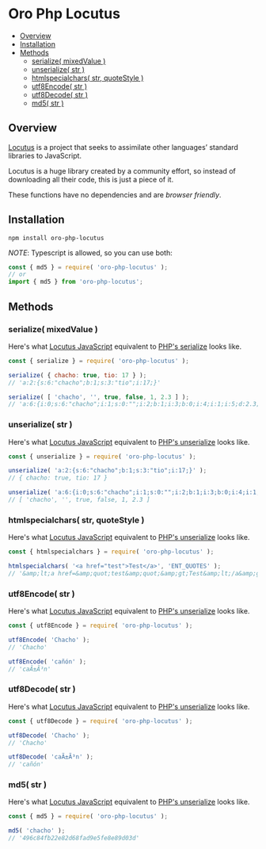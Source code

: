 # Oro Php Locutus

* [Overview](#overview)
* [Installation](#installation)
* [Methods](#methods)
  * [serialize( mixedValue )](#serialize-mixedvalue-)
  * [unserialize( str )](#unserialize-str-)
  * [htmlspecialchars( str, quoteStyle )](#htmlspecialchars-str-quotestyle-)
  * [utf8Encode( str )](#utf8encode-str-)
  * [utf8Decode( str )](#utf8decode-str-)
  * [md5( str )](#md5-str-)

## Overview

[Locutus](https://locutus.io/php/) is a project that seeks to assimilate other languages’ standard libraries to JavaScript.

Locutus is a huge library created by a community effort, so instead of downloading all their code, this is just a piece of it.

These functions have no dependencies and are _browser friendly_.

## Installation

```shell
npm install oro-php-locutus
```

_NOTE_: Typescript is allowed, so you can use both:

````js
const { md5 } = require( 'oro-php-locutus' );
// or
import { md5 } from 'oro-php-locutus';
````

## Methods

### serialize( mixedValue )

Here's what [Locutus JavaScript](https://github.com/locutusjs/locutus/blob/master/src/php/var/serialize.js)
equivalent to [PHP's serialize](https://www.php.net/manual/en/function.serialize.php) looks like.

```js
const { serialize } = require( 'oro-php-locutus' );

serialize( { chacho: true, tio: 17 } );
// 'a:2:{s:6:"chacho";b:1;s:3:"tio";i:17;}'

serialize( [ 'chacho', '', true, false, 1, 2.3 ] );
// 'a:6:{i:0;s:6:"chacho";i:1;s:0:"";i:2;b:1;i:3;b:0;i:4;i:1;i:5;d:2.3;}'
```

### unserialize( str )

Here's what [Locutus JavaScript](https://github.com/locutusjs/locutus/blob/master/src/php/var/unserialize.js)
equivalent to [PHP's unserialize](https://www.php.net/manual/en/function.unserialize.php) looks like.

```js
const { unserialize } = require( 'oro-php-locutus' );

unserialize( 'a:2:{s:6:"chacho";b:1;s:3:"tio";i:17;}' );
// { chacho: true, tio: 17 }

unserialize( 'a:6:{i:0;s:6:"chacho";i:1;s:0:"";i:2;b:1;i:3;b:0;i:4;i:1;i:5;d:2.3;}' );
// [ 'chacho', '', true, false, 1, 2.3 ]
```

### htmlspecialchars( str, quoteStyle )

Here's what [Locutus JavaScript](https://github.com/locutusjs/locutus/blob/master/src/php/strings/htmlspecialchars.js)
equivalent to [PHP's unserialize](https://www.php.net/manual/en/function.htmlspecialchars.php) looks like.

```js
const { htmlspecialchars } = require( 'oro-php-locutus' );

htmlspecialchars( '<a href="test">Test</a>', 'ENT_QUOTES' );
// '&amp;lt;a href=&amp;quot;test&amp;quot;&amp;gt;Test&amp;lt;/a&amp;gt;'
```

### utf8Encode( str )

Here's what [Locutus JavaScript](https://github.com/locutusjs/locutus/blob/master/src/php/xml/utf8_encode.js)
equivalent to [PHP's unserialize](https://www.php.net/manual/en/function.utf8-encode.php) looks like.

```js
const { utf8Encode } = require( 'oro-php-locutus' );

utf8Encode( 'Chacho' );
// 'Chacho'

utf8Encode( 'cañón' );
// 'caÃ±Ã³n'
```

### utf8Decode( str )

Here's what [Locutus JavaScript](https://github.com/locutusjs/locutus/blob/master/src/php/xml/utf8_decode.js)
equivalent to [PHP's unserialize](https://www.php.net/manual/en/function.utf8-decode.php) looks like.

```js
const { utf8Decode } = require( 'oro-php-locutus' );

utf8Decode( 'Chacho' );
// 'Chacho'

utf8Decode( 'caÃ±Ã³n' );
// 'cañón'
```

### md5( str )

Here's what [Locutus JavaScript](https://github.com/locutusjs/locutus/blob/master/src/php/strings/md5.js)
equivalent to [PHP's unserialize](https://www.php.net/manual/en/function.md5.php) looks like.

```js
const { md5 } = require( 'oro-php-locutus' );

md5( 'chacho' );
// '496c84fb22e82d68fad9e5fe8e89d03d'
```
